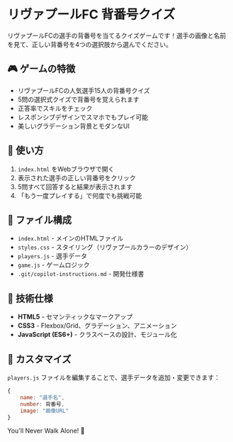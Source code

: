 # リヴァプールFC 背番号クイズ

リヴァプールFCの選手の背番号を当てるクイズゲームです！選手の画像と名前を見て、正しい背番号を4つの選択肢から選んでください。

## 🎮 ゲームの特徴

- リヴァプールFCの人気選手15人の背番号クイズ
- 5問の選択式クイズで背番号を覚えられます
- 正答率でスキルをチェック
- レスポンシブデザインでスマホでもプレイ可能
- 美しいグラデーション背景とモダンなUI

## 🚀 使い方

1. `index.html` をWebブラウザで開く
2. 表示された選手の正しい背番号をクリック
3. 5問すべて回答すると結果が表示されます
4. 「もう一度プレイする」で何度でも挑戦可能

## 📁 ファイル構成

- `index.html` - メインのHTMLファイル
- `styles.css` - スタイリング（リヴァプールカラーのデザイン）
- `players.js` - 選手データ
- `game.js` - ゲームロジック
- `.git/copilot-instructions.md` - 開発仕様書

## 🎯 技術仕様

- **HTML5** - セマンティックなマークアップ
- **CSS3** - Flexbox/Grid、グラデーション、アニメーション
- **JavaScript (ES6+)** - クラスベースの設計、モジュール化

## 🔧 カスタマイズ

`players.js` ファイルを編集することで、選手データを追加・変更できます：

```javascript
{
    name: "選手名",
    number: 背番号,
    image: "画像URL"
}
```

You'll Never Walk Alone! 🔴
